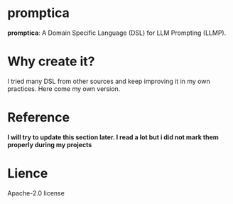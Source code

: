 # promptica
**promptica**: A Domain Specific Language (DSL) for LLM Prompting (LLMP).

# Why create it?
I tried many DSL from other sources and keep improving it in my own practices. Here come my own version.

# Reference
**I will try to update this section later. I read a lot but i did not mark them properly during my projects**

# Lience
Apache-2.0 license
